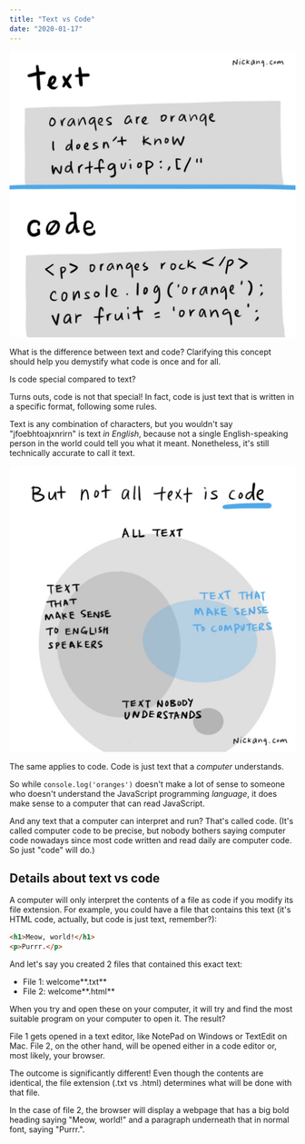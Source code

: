 ```yaml
---
title: "Text vs Code"
date: "2020-01-17"
---
```


![text and code look very different, but code is just a subset of text](images/text-vs-code-nickang-blog-1024x1024.jpg)

What is the difference between text and code? Clarifying this concept should help you demystify what code is once and for all.

Is code special compared to text?

Turns outs, code is not that special! In fact, code is just text that is written in a specific format, following some rules.

Text is any combination of characters, but you wouldn't say "jfoebhtoajxnrirn" is text _in English_, because not a single English-speaking person in the world could tell you what it meant. Nonetheless, it's still technically accurate to call it text.

![this is a venn diagram illustrating the difference between groups of texts - text that English-speakers understand, text that computers understand (that's code), and text that nobody in the world understands](images/not-all-text-is-code-nickang-blog-1024x1024.jpg)

The same applies to code. Code is just text that a _computer_ understands.

So while `console.log('oranges')` doesn't make a lot of sense to someone who doesn't understand the JavaScript programming _language_, it does make sense to a computer that can read JavaScript.

And any text that a computer can interpret and run? That's called code. (It's called computer code to be precise, but nobody bothers saying computer code nowadays since most code written and read daily are computer code. So just "code" will do.)

## Details about text vs code

A computer will only interpret the contents of a file as code if you modify its file extension. For example, you could have a file that contains this text (it's HTML code, actually, but code is just text, remember?):

```html
<h1>Meow, world!</h1>
<p>Purrr.</p>
```

And let's say you created 2 files that contained this exact text:

- File 1: welcome**.txt**
- File 2: welcome**.html**

When you try and open these on your computer, it will try and find the most suitable program on your computer to open it. The result?

File 1 gets opened in a text editor, like NotePad on Windows or TextEdit on Mac. File 2, on the other hand, will be opened either in a code editor or, most likely, your browser.

The outcome is significantly different! Even though the contents are identical, the file extension (.txt vs .html) determines what will be done with that file.

In the case of file 2, the browser will display a webpage that has a big bold heading saying "Meow, world!" and a paragraph underneath that in normal font, saying "Purrr.".
